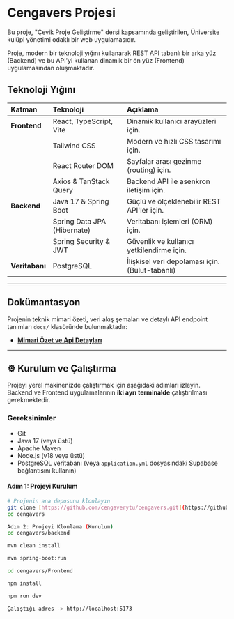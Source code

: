 # Cengavers Projesi

Bu proje, "Çevik Proje Geliştirme" dersi kapsamında geliştirilen, Üniversite kulüpl yönetimi odaklı bir web uygulamasıdır.

Proje, modern bir teknoloji yığını kullanarak REST API tabanlı bir arka yüz (Backend) ve bu API'yi kullanan dinamik bir ön yüz (Frontend) uygulamasından oluşmaktadır.

## Teknoloji Yığını

| Katman | Teknoloji | Açıklama |
| :--- | :--- | :--- |
| **Frontend** | React, TypeScript, Vite | Dinamik kullanıcı arayüzleri için. |
| | Tailwind CSS | Modern ve hızlı CSS tasarımı için. |
| | React Router DOM | Sayfalar arası gezinme (routing) için. |
| | Axios & TanStack Query | Backend API ile asenkron iletişim için. |
| **Backend** | Java 17 & Spring Boot | Güçlü ve ölçeklenebilir REST API'ler için. |
| | Spring Data JPA (Hibernate) | Veritabanı işlemleri (ORM) için. |
| | Spring Security & JWT | Güvenlik ve kullanıcı yetkilendirme için. |
| **Veritabanı** | PostgreSQL | İlişkisel veri depolaması için. (Bulut-tabanlı) |

---

## Dokümantasyon

Projenin teknik mimari özeti, veri akış şemaları ve detaylı API endpoint tanımları `docs/` klasöründe bulunmaktadır:

* **[Mimari Özet ve Api Detayları](docs/mimari_ozet.md)**


---

## ⚙️ Kurulum ve Çalıştırma

Projeyi yerel makinenizde çalıştırmak için aşağıdaki adımları izleyin. Backend ve Frontend uygulamalarının **iki ayrı terminalde** çalıştırılması gerekmektedir.

### Gereksinimler
* Git
* Java 17 (veya üstü)
* Apache Maven
* Node.js (v18 veya üstü)
* PostgreSQL veritabanı (veya `application.yml` dosyasındaki Supabase bağlantısını kullanın)

#### Adım 1: Projeyi Kurulum
```bash
# Projenin ana deposunu klonlayın
git clone [https://github.com/cengaverytu/cengavers.git](https://github.com/cengaverytu/cengavers.git)
cd cengavers

Adım 2: Projeyi Klonlama (Kurulum)
cd cengavers/backend

mvn clean install

mvn spring-boot:run

cd cengavers/Frontend

npm install

npm run dev

Çalıştığı adres -> http://localhost:5173
